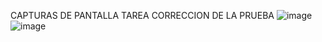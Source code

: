 CAPTURAS DE PANTALLA TAREA CORRECCION DE LA PRUEBA
![image](https://github.com/user-attachments/assets/50619c12-c908-4745-a0fe-70b098538bd3)
![image](https://github.com/user-attachments/assets/dc509086-3f79-4eac-9b0b-6cd886950577)

